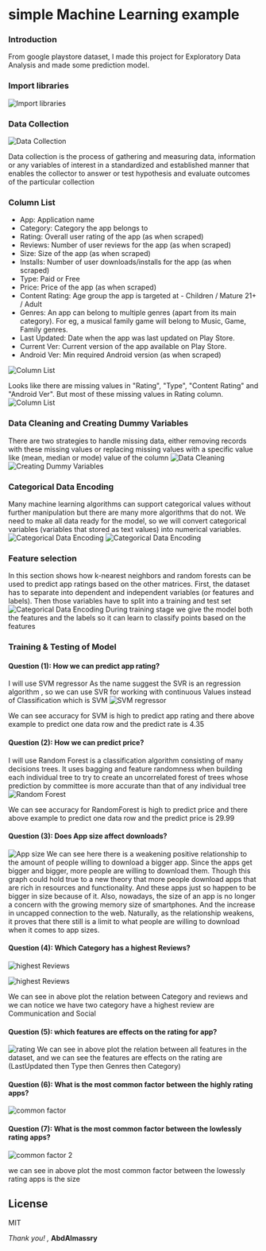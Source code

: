 # simple Machine Learning example

### Introduction
From google playstore dataset, I made this project for Exploratory Data Analysis and
made some prediction model.
### Import libraries
![Import libraries](images/1.png)

### Data Collection
![Data Collection](images/2.png)

Data collection is the process of gathering and measuring data, information or any variables of interest in a standardized and established manner that enables the collector to answer or test hypothesis and evaluate outcomes of the particular collection

### Column List

- App: Application name
- Category: Category the app belongs to
- Rating: Overall user rating of the app (as when scraped)
- Reviews: Number of user reviews for the app (as when scraped)
- Size: Size of the app (as when scraped)
- Installs: Number of user downloads/installs for the app (as when scraped)
- Type: Paid or Free
- Price: Price of the app (as when scraped)
- Content Rating: Age group the app is targeted at - Children / Mature 21+ / Adult
- Genres: An app can belong to multiple genres (apart from its main category). For
eg, a musical family game will belong to Music, Game, Family genres.
- Last Updated: Date when the app was last updated on Play Store.
- Current Ver: Current version of the app available on Play Store.
- Android Ver: Min required Android version (as when scraped)

![Column List](images/3.png)

Looks like there are missing values in "Rating", "Type", "Content Rating" and "Android Ver". But most of these missing values in Rating column.
![Column List](images/4.png)

### Data Cleaning and Creating Dummy Variables
There are two strategies to handle missing data, either removing records with these missing values or replacing missing values with a specific value like (mean, median or mode) value of the column
![Data Cleaning](images/5.png)
![Creating Dummy Variables](images/6.png)

### Categorical Data Encoding
Many machine learning algorithms can support categorical values without further manipulation but there are many more algorithms that do not. We need to make all data ready for the model, so we will convert categorical variables (variables that stored as text values) into numerical variables.
![Categorical Data Encoding](images/7.png)
![Categorical Data Encoding](images/8.png)

### Feature selection
In this section shows how k-nearest neighbors and random forests can be used to predict app ratings based on the other matrices. First, the dataset has to separate into dependent and independent variables (or features and labels). Then those variables have to split into a training and test set
![Categorical Data Encoding](images/9.png)
During training stage we give the model both the features and the labels so it can learn to classify points based on the features

### Training & Testing of Model

#### Question (1): How we can predict app rating?
I will use SVM regressor
    As the name suggest the SVR is an regression algorithm , so we can use SVR for working with continuous Values instead of Classification which is SVM
    ![SVM regressor](images/10.png)

We can see accuracy for SVM is high to predict app rating and there above example to predict one data row and the predict rate is 4.35

#### Question (2): How we can predict price?
I will use Random Forest is a classification algorithm consisting of many decisions trees.
It uses bagging and feature randomness when building each individual tree to try to create an uncorrelated forest of trees whose prediction by committee is more accurate
than that of any individual tree
![Random Forest](images/11.png)

We can see accuracy for RandomForest is high to predict price and there above example to predict one data row and the predict price is 29.99

#### Question (3): Does App size affect downloads?
![App size](images/12.png)
We can see here there is a weakening positive relationship to the amount of people willing to download a bigger app. Since the apps get bigger and bigger, more people are willing to download them. Though this graph could hold true to a new theory that more people download apps that are rich in resources and functionality. And these apps just so happen to be bigger in size because of it. Also, nowadays, the size of an app is no longer a concern with the growing memory size of smartphones. And the increase in uncapped connection to the web. Naturally, as the relationship weakens, it proves that there still is a limit to what people are willing to download when it comes to app sizes.

#### Question (4): Which Category has a highest Reviews?
![highest Reviews](images/13.png)

![highest Reviews](images/14.png)

We can see in above plot the relation between Category and reviews and we can notice we have two category have a highest review are Communication and Social

#### Question (5): which features are effects on the rating for app?
![rating](images/15.png)
We can see in above plot the relation between all features in the dataset, and we can see the features are effects on the rating are (LastUpdated then Type then Genres then Category)

#### Question (6): What is the most common factor between the highly rating apps?
![common factor](images/16.png)

#### Question (7): What is the most common factor between the lowlessly rating apps?
![common factor 2](images/17.png)

we can see in above plot the most common factor between the lowessly rating apps is the size


## License

MIT

_Thank you! ,_ 
**AbdAlmassry**
